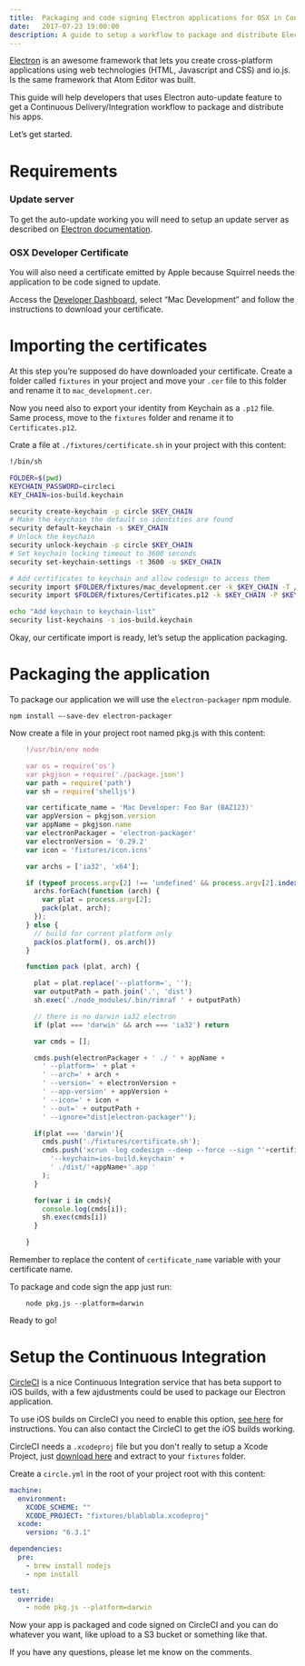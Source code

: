 ```yaml
---
title:  Packaging and code signing Electron applications for OSX in Continuous Integration
date:   2017-07-23 19:00:00
description: A guide to setup a workflow to package and distribute Electron apps for OSX
---
```


[Electron](https://github.com/atom/electron) is an awesome framework that lets you create cross-platform applications using web technologies (HTML, Javascript and CSS) and io.js. Is the same framework that Atom Editor was built.

This guide will help developers that uses Electron auto-update feature to get a Continuous Delivery/Integration workflow to package and distribute his apps.

Let’s get started.

# Requirements

### Update server
To get the auto-update working you will need to setup an update server as described on [Electron documentation](https://github.com/atom/electron/blob/master/docs/api/auto-updater.md#server-support).

### OSX Developer Certificate
You will also need a certificate emitted by Apple because Squirrel needs the application to be code signed to update.

Access the [Developer Dashboard](https://developer.apple.com/account/mac/certificate/certificateCreate.action), select “Mac Development” and follow the instructions to download your certificate.

# Importing the certificates

At this step you’re supposed do have downloaded your certificate. Create a folder called `fixtures` in your project and move your `.cer` file to this folder and rename it to `mac_development.cer`.

Now you need also to export your identity from Keychain as a `.p12` file. Same process, move to the `fixtures` folder and rename it to `Certificates.p12`.

Crate a file at `./fixtures/certificate.sh` in your project with this content:

```bash
!/bin/sh

FOLDER=$(pwd)
KEYCHAIN_PASSWORD=circleci
KEY_CHAIN=ios-build.keychain

security create-keychain -p circle $KEY_CHAIN
# Make the keychain the default so identities are found
security default-keychain -s $KEY_CHAIN
# Unlock the keychain
security unlock-keychain -p circle $KEY_CHAIN
# Set keychain locking timeout to 3600 seconds
security set-keychain-settings -t 3600 -u $KEY_CHAIN

# Add certificates to keychain and allow codesign to access them
security import $FOLDER/fixtures/mac_development.cer -k $KEY_CHAIN -T /usr/bin/codesign
security import $FOLDER/fixtures/Certificates.p12 -k $KEY_CHAIN -P $KEYCHAIN_PASSWORD -T /usr/bin/codesign

echo "Add keychain to keychain-list"
security list-keychains -s ios-build.keychain
```

Okay, our certificate import is ready, let’s setup the application packaging.

# Packaging the application
To package our application we will use the `electron-packager` npm module.

	npm install —-save-dev electron-packager

Now create a file in your project root named pkg.js with this content:

```javascript
	!/usr/bin/env node

	var os = require('os')
	var pkgjson = require('./package.json')
	var path = require('path')
	var sh = require('shelljs')

	var certificate_name = 'Mac Developer: Foo Bar (BAZ123)'
	var appVersion = pkgjson.version
	var appName = pkgjson.name
	var electronPackager = 'electron-packager'
	var electronVersion = '0.29.2'
	var icon = 'fixtures/icon.icns'

	var archs = ['ia32', 'x64'];

	if (typeof process.argv[2] !== 'undefined' && process.argv[2].indexOf('--platform') > -1) {
	  archs.forEach(function (arch) {
        var plat = process.argv[2];
        pack(plat, arch);
	  });
	} else {
	  // build for current platform only
	  pack(os.platform(), os.arch())
	}

	function pack (plat, arch) {

	  plat = plat.replace('--platform=', '');
	  var outputPath = path.join('.', 'dist')
	  sh.exec('./node_modules/.bin/rimraf ' + outputPath)

	  // there is no darwin ia32 electron
	  if (plat === 'darwin' && arch === 'ia32') return

	  var cmds = [];

	  cmds.push(electronPackager + ' ./ ' + appName +
		' --platform=' + plat +
		' --arch=' + arch +
		' --version=' + electronVersion +
		' --app-version' + appVersion +
		' --icon=' + icon +
		' --out=' + outputPath +
		' --ignore="dist|electron-packager"');

	  if(plat === 'darwin'){
		cmds.push('./fixtures/certificate.sh');
		cmds.push('xcrun -log codesign --deep --force --sign "'+certificate_name+'" '+
		  '--keychain=ios-build.keychain' +
		  ' ./dist/'+appName+'.app '
		);
	  }

	  for(var i in cmds){
		console.log(cmds[i]);
		sh.exec(cmds[i])
	  }

	}
```

Remember to replace the content of `certificate_name` variable with your certificate name.

To package and code sign the app just run:

		node pkg.js --platform=darwin

Ready to go!

# Setup the Continuous Integration

[CircleCI](https://circleci.com) is a nice Continuous Integration service that has beta support to iOS builds, with a few ajdustments could be used to package our Electron application.

To use iOS builds on CircleCI you need to enable this option, [see here](https://circleci.com/docs/ios) for instructions. You can also contact the CircleCI to get the iOS builds working.

CircleCI needs a `.xcodeproj` file but you don't really to setup a Xcode Project, just [download here](http://d.pr/f/1jwxK) and extract to your `fixtures` folder.

Create a `circle.yml` in the root of your project root with this content:

```yaml
machine:
  environment:
    XCODE_SCHEME: ""
    XCODE_PROJECT: "fixtures/blablabla.xcodeproj"
  xcode:
    version: "6.3.1"

dependencies:
  pre:
    - brew install nodejs
    - npm install

test:
  override:
    - node pkg.js --platform=darwin
```

Now your app is packaged and code signed on CircleCI and you can do whatever you want, like upload to a S3 bucket or something like that.

If you have any questions, please let me know on the comments.
